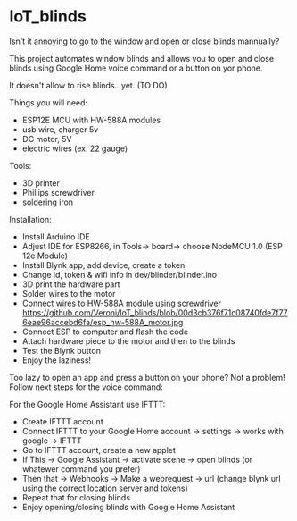 # IoT_blinds
Isn't it annoying to go to the window and open or close blinds mannually?

This project automates window blinds and allows you to open and close blinds using Google Home voice command or a button on yor phone.

It doesn't allow to rise blinds.. yet. (TO DO)

Things you will need:
- ESP12E MCU with HW-588A modules
- usb wire, charger 5v
- DC motor, 5V
- electric wires (ex. 22 gauge)

Tools:
- 3D printer
- Phillips screwdriver 
- soldering iron

Installation:
- Install Arduino IDE
- Adjust IDE for ESP8266, in Tools-> board-> choose NodeMCU 1.0 (ESP 12e Module)
- Install Blynk app, add device, create a token
- Change id, token & wifi info in dev/blinder/blinder.ino
- 3D print the hardware part
- Solder wires to the motor
- Connect wires to HW-588A module using screwdriver 
  https://github.com/Veroni/IoT_blinds/blob/00d3cb376f71c08740fde7f776eae96accebd6fa/esp_hw-588A_motor.jpg
- Connect ESP to computer and flash the code
- Attach hardware piece to the motor and then to the blinds
- Test the Blynk button
- Enjoy the laziness! 

Too lazy to open an app and press a button on your phone? Not a problem! Follow next steps for the voice command:

For the Google Home Assistant use IFTTT:
- Create IFTTT account
- Connect IFTTT to your Google Home account -> settings -> works with google -> IFTTT
- Go to IFTTT account, create a new applet
- If This -> Google Assistant -> activate scene -> open blinds (or whatewer command you prefer)
- Then that ->  Webhooks -> Make a webrequest -> url (change blynk url using the correct location server and tokens)
- Repeat that for closing blinds
- Enjoy opening/closing blinds with Google Home Assistant 

